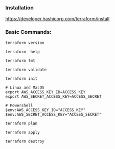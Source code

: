 ### Installation
https://developer.hashicorp.com/terraform/install

### Basic Commands:
```
terraform version
```
```
terraform -help
```
```
terraform fmt
```
```
terraform validate
```
```
terraform init
```
```
# Linux and MacOS
export AWS_ACCESS_KEY_ID=ACCESS_KEY
export AWS_SECRET_ACCESS_KEY=ACCESS_SECRET

# Powershell
$env:AWS_ACCESS_KEY_ID="ACCESS_KEY"
$env:AWS_SECRET_ACCESS_KEY="ACCESS_SECRET"
```
```
terraform plan
```
```
terraform apply
```
```
terraform destroy
```
